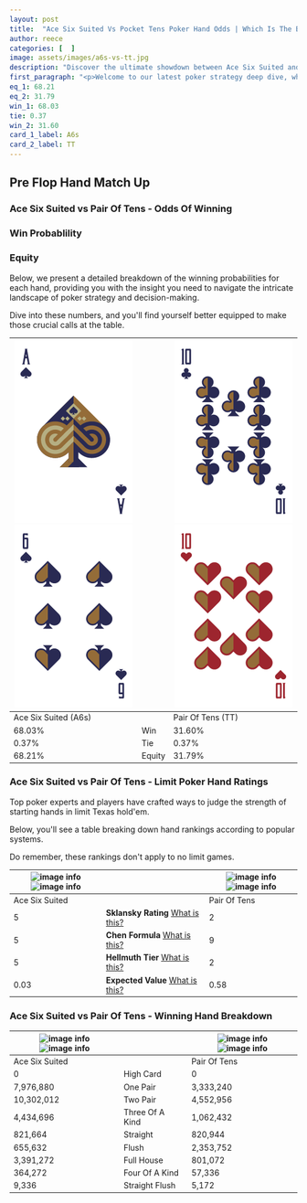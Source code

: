 ```yaml
---
layout: post
title:  "Ace Six Suited Vs Pocket Tens Poker Hand Odds | Which Is The Better Hand In Poker? A Complete Guide"
author: reece
categories: [  ]
image: assets/images/a6s-vs-tt.jpg
description: "Discover the ultimate showdown between Ace Six Suited and Pair Of Tens in poker! Uncover the odds, strategies, and scenarios where one hand triumphs over the other. Get ready to up your poker game with this thrilling analysis."
first_paragraph: "<p>Welcome to our latest poker strategy deep dive, where we're pitting two distinct hands against each other in a high-stakes showdown: Ace Six Suited vs Pair Of Tens.</p><p>In the dynamic world of poker, every decision counts, and knowing which hand holds the upper hand is key to your success at the table.</p><p>In this article, we'll dissect these two hands, explore the scenarios where one dominates the other, and equip you with the knowledge to make strategic choices that can tip the odds in your favor.</p><p>Get ready to unravel the intriguing dynamics of these poker hands and elevate your game to new heights.</p>"
eq_1: 68.21
eq_2: 31.79
win_1: 68.03
tie: 0.37
win_2: 31.60
card_1_label: A6s
card_2_label: TT
---
```




[comment]: # (sp0)

## Pre Flop Hand Match Up

<div class="table hand-ratings" markdown="1"> 



### Ace Six Suited vs Pair Of Tens - Odds Of Winning


  
<div class="row graphs"> 
<div class="col-lg-6">
    <h3>Win Probablility</h3>
    <canvas id="WinChart"></canvas>
</div>
<div class="col-lg-6">
    <h3>Equity</h3>
    <canvas id="EquityChart"></canvas>
</div>
</div>

  Below, we present a detailed breakdown of the winning probabilities for each hand, providing you with the insight you need to navigate the intricate landscape of poker strategy and decision-making. 

Dive into these numbers, and you'll find yourself better equipped to make those crucial calls at the table.


    
| ![image info](assets/images/hand1/a.png) ![image info](assets/images/hand1/6.png) |  | ![image info](assets/images/hand2/t.png) ![image info](assets/images/hand2/to.png) |
| -------- | -------- | -------- |
| Ace Six Suited (A6s) |  | Pair Of Tens (TT) |
| 68.03% | Win | 31.60% |
| 0.37% | Tie | 0.37% |
| 68.21% | Equity | 31.79% |




[comment]: # (sp1)



### Ace Six Suited vs Pair Of Tens - Limit Poker Hand Ratings

Top poker experts and players have crafted ways to judge the strength of starting hands in limit Texas hold'em. 

Below, you'll see a table breaking down hand rankings according to popular systems. 

Do remember, these rankings don't apply to no limit games.


    
| ![image info](https://www.riverpairs.com/assets/images/hand1/a.png) ![image info](https://www.riverpairs.com/assets/images/hand1/6.png) |  | ![image info](https://www.riverpairs.com/assets/images/hand2/t.png) ![image info](https://www.riverpairs.com/assets/images/hand2/to.png) |
| -------- | -------- | -------- |
| Ace Six Suited |  | Pair Of Tens |
| 5 | **Sklansky Rating** [What is this?](/sklansky-rating-explained) | 2 |
| 5 | **Chen Formula** [What is this?](/chen-formula-explained) | 9 |
| 5 | **Hellmuth Tier** [What is this?](/Hellmuth-tier-explained) | 2 |
| 0.03 | **Expected Value** [What is this?](/expected-value-explained) | 0.58 |




[comment]: # (sp2)



### Ace Six Suited vs Pair Of Tens - Winning Hand Breakdown


    
| ![image info](https://www.riverpairs.com/assets/images/hand1/a.png) ![image info](https://www.riverpairs.com/assets/images/hand1/6.png) |  | ![image info](https://www.riverpairs.com/assets/images/hand2/t.png) ![image info](https://www.riverpairs.com/assets/images/hand2/to.png) |
| -------- | -------- | -------- |
| Ace Six Suited |  | Pair Of Tens |
| 0 | High Card | 0 |
| 7,976,880 | One Pair | 3,333,240 |
| 10,302,012 | Two Pair | 4,552,956 |
| 4,434,696 | Three Of A Kind | 1,062,432 |
| 821,664 | Straight | 820,944 |
| 655,632 | Flush | 2,353,752 |
| 3,391,272 | Full House | 801,072 |
| 364,272 | Four Of A Kind | 57,336 |
| 9,336 | Straight Flush | 5,172 |




[comment]: # (sp3)



</div>

[comment]: # (sp4)



[comment]: # (sp5)

